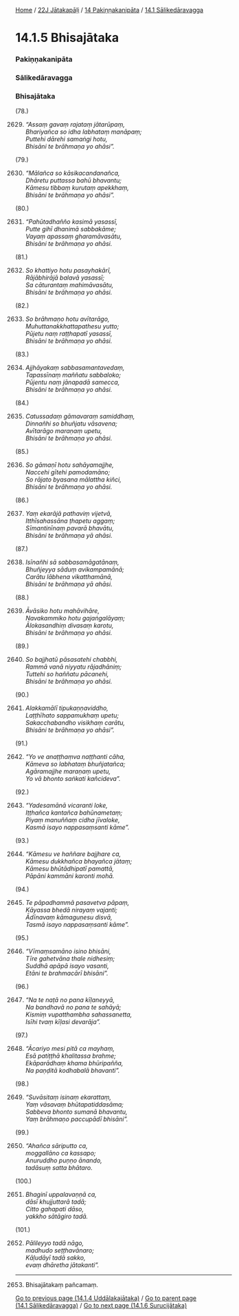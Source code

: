 
[Home](/) / [22J Jātakapāḷi](/tipitaka/22J.md) / [14 Pakiṇṇakanipāta](/tipitaka/22J/14.md) / [14.1 Sālikedāravagga](/tipitaka/22J/14/14.1.md)

# 14.1.5 Bhisajātaka

### Pakiṇṇakanipāta

### Sālikedāravagga

### Bhisajātaka

(78.)

2629. _“Assaṃ gavaṃ rajataṃ jātarūpaṃ,_  
_Bhariyañca so idha labhataṃ manāpaṃ;_  
_Puttehi dārehi samaṅgi hotu,_  
_Bhisāni te brāhmaṇa yo ahāsi”._  


(79.)

2630. _“Mālañca so kāsikacandanañca,_  
_Dhāretu puttassa bahū bhavantu;_  
_Kāmesu tibbaṃ kurutaṃ apekkhaṃ,_  
_Bhisāni te brāhmaṇa yo ahāsi”._  


(80.)

2631. _“Pahūtadhañño kasimā yasassī,_  
_Putte gihī dhanimā sabbakāme;_  
_Vayaṃ apassaṃ gharamāvasātu,_  
_Bhisāni te brāhmaṇa yo ahāsi._  


(81.)

2632. _So khattiyo hotu pasayhakārī,_  
_Rājābhirājā balavā yasassī;_  
_Sa cāturantaṃ mahimāvasātu,_  
_Bhisāni te brāhmaṇa yo ahāsi._  


(82.)

2633. _So brāhmaṇo hotu avītarāgo,_  
_Muhuttanakkhattapathesu yutto;_  
_Pūjetu naṃ raṭṭhapatī yasassī,_  
_Bhisāni te brāhmaṇa yo ahāsi._  


(83.)

2634. _Ajjhāyakaṃ sabbasamantavedaṃ,_  
_Tapassīnaṃ maññatu sabbaloko;_  
_Pūjentu naṃ jānapadā samecca,_  
_Bhisāni te brāhmaṇa yo ahāsi._  


(84.)

2635. _Catussadaṃ gāmavaraṃ samiddhaṃ,_  
_Dinnañhi so bhuñjatu vāsavena;_  
_Avītarāgo maraṇaṃ upetu,_  
_Bhisāni te brāhmaṇa yo ahāsi._  


(85.)

2636. _So gāmaṇī hotu sahāyamajjhe,_  
_Naccehi gītehi pamodamāno;_  
_So rājato byasana mālattha kiñci,_  
_Bhisāni te brāhmaṇa yo ahāsi._  


(86.)

2637. _Yaṃ ekarājā pathaviṃ vijetvā,_  
_Itthīsahassāna ṭhapetu aggaṃ;_  
_Sīmantinīnaṃ pavarā bhavātu,_  
_Bhisāni te brāhmaṇa yā ahāsi._  


(87.)

2638. _Isīnañhi sā sabbasamāgatānaṃ,_  
_Bhuñjeyya sāduṃ avikampamānā;_  
_Carātu lābhena vikatthamānā,_  
_Bhisāni te brāhmaṇa yā ahāsi._  


(88.)

2639. _Āvāsiko hotu mahāvihāre,_  
_Navakammiko hotu gajaṅgalāyaṃ;_  
_Ālokasandhiṃ divasaṃ karotu,_  
_Bhisāni te brāhmaṇa yo ahāsi._  


(89.)

2640. _So bajjhatū pāsasatehi chabbhi,_  
_Rammā vanā niyyatu rājadhāniṃ;_  
_Tuttehi so haññatu pācanehi,_  
_Bhisāni te brāhmaṇa yo ahāsi._  


(90.)

2641. _Alakkamālī tipukaṇṇaviddho,_  
_Laṭṭhīhato sappamukhaṃ upetu;_  
_Sakacchabandho visikhaṃ carātu,_  
_Bhisāni te brāhmaṇa yo ahāsi”._  


(91.)

2642. _“Yo ve anaṭṭhaṃva naṭṭhanti cāha,_  
_Kāmeva so labhataṃ bhuñjatañca;_  
_Agāramajjhe maraṇaṃ upetu,_  
_Yo vā bhonto saṅkati kañcideva”._  


(92.)

2643. _“Yadesamānā vicaranti loke,_  
_Iṭṭhañca kantañca bahūnametaṃ;_  
_Piyaṃ manuññaṃ cidha jīvaloke,_  
_Kasmā isayo nappasaṃsanti kāme”._  


(93.)

2644. _“Kāmesu ve haññare bajjhare ca,_  
_Kāmesu dukkhañca bhayañca jātaṃ;_  
_Kāmesu bhūtādhipatī pamattā,_  
_Pāpāni kammāni karonti mohā._  


(94.)

2645. _Te pāpadhammā pasavetva pāpaṃ,_  
_Kāyassa bhedā nirayaṃ vajanti;_  
_Ādīnavaṃ kāmaguṇesu disvā,_  
_Tasmā isayo nappasaṃsanti kāme”._  


(95.)

2646. _“Vīmaṃsamāno isino bhisāni,_  
_Tīre gahetvāna thale nidhesiṃ;_  
_Suddhā apāpā isayo vasanti,_  
_Etāni te brahmacārī bhisāni”._  


(96.)

2647. _“Na te naṭā no pana kīḷaneyyā,_  
_Na bandhavā no pana te sahāyā;_  
_Kismiṃ vupatthambha sahassanetta,_  
_Isīhi tvaṃ kīḷasi devarāja”._  


(97.)

2648. _“Ācariyo mesi pitā ca mayhaṃ,_  
_Esā patiṭṭhā khalitassa brahme;_  
_Ekāparādhaṃ khama bhūripañña,_  
_Na paṇḍitā kodhabalā bhavanti”._  


(98.)

2649. _“Suvāsitaṃ isinaṃ ekarattaṃ,_  
_Yaṃ vāsavaṃ bhūtapatiddasāma;_  
_Sabbeva bhonto sumanā bhavantu,_  
_Yaṃ brāhmaṇo paccupādī bhisāni”._  


(99.)

2650. _“Ahañca sāriputto ca,_  
_moggallāno ca kassapo;_  
_Anuruddho puṇṇo ānando,_  
_tadāsuṃ satta bhātaro._  


(100.)

2651. _Bhaginī uppalavaṇṇā ca,_  
_dāsī khujjuttarā tadā;_  
_Citto gahapati dāso,_  
_yakkho sātāgiro tadā._  


(101.)

2652. _Pālileyyo tadā nāgo,_  
_madhudo seṭṭhavānaro;_  
_Kāḷudāyī tadā sakko,_  
_evaṃ dhāretha jātakanti”._  


---

2653. Bhisajātakaṃ pañcamaṃ.



[Go to previous page (14.1.4 Uddālakajātaka)](/tipitaka/22J/14/14.1/14.1.4.md) / [Go to parent page (14.1 Sālikedāravagga)](/tipitaka/22J/14/14.1.md) / [Go to next page (14.1.6 Surucijātaka)](/tipitaka/22J/14/14.1/14.1.6.md)


